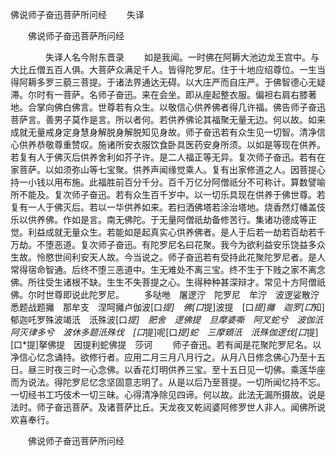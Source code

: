   佛说师子奋迅菩萨所问经
　　失译




　　佛说师子奋迅菩萨所问经

　　　　失译人名今附东晋录
　　如是我闻。一时佛在阿耨大池边龙王宫中。与大比丘僧五百人俱。大菩萨众满足千人。皆得陀罗尼。住于十地应绍尊位。一生当得阿耨多罗三藐三菩提。于诸法界通达无碍。以大庄严而自庄严。于佛智德心无疑滞。尔时有一菩萨。名师子奋迅。来在会坐。即从座起整衣服。偏袒右肩右膝著地。合掌向佛白佛言。世尊若有众生。以敬信心供养佛者得几许福。佛告师子奋迅菩萨言。善男子莫作是言。所以者何。若供养佛论其福聚无量无边。何以故。如来成就无量戒身定身慧身解脱身解脱知见身故。师子奋迅若有众生见一切智。清净信心供养恭敬尊重赞叹。施诸所安衣服饮食卧具医药安身所须。以如是等现在供养。若复有人于佛灭后供养舍利如芥子许。是二人福正等无异。复次师子奋迅。若有在家菩萨。以如须弥山等七宝聚。供养声闻缘觉乘人。复有出家修道之人。因菩提心持一小钱以用布施。此福胜前百分千分。百千万亿分阿僧祇分不可称计。算数譬喻所不能及。复次师子奋迅。若有众生百千岁中。以一切乐具现在供养于佛世尊。若复有一人于佛灭后。若以一华供养如来。若扫洒佛塔若涂治塔地。烧香然灯幡盖伎乐以供养佛。作如是言。南无佛陀。于无量阿僧祇劫备修苦行。集诸功德成等正觉。利益成就无量众生。若能如是起真实心供养佛者。是人于后若一劫若百劫若千万劫。不堕恶道。复次师子奋迅。有陀罗尼名曰花聚。我今为欲利益安乐饶益多众生故。怜愍世间利安天人故。今当说之。师子奋迅若有受持此花聚陀罗尼者。是人常得宿命智通。后终不堕三恶道中。生无难处不离三宝。终不生于下贱之家不离念佛。所往受生诸根不缺。生生不失菩提之心。生得种种甚深辩才。常见十方阿僧祇佛。尔时世尊即说此陀罗尼。
　　多哒咃　屠逻泞　陀罗尼　牟泞　波逻娑散泞　悉题战题攡　那牟支　涅呵攡卢伽波[口*提]　佛[口*提]波提　[口*提]攡　迦罗[口*知]郁迦吒罗殊波竭汦　汦殊波[口*提]　肥舍　逻佛提　旦摩婆嘶　阿叉蛇兮　波伽汦　阿灭律多兮　波休多题汦殊伐　[口*提]呢[口*提]蛇　三摩頞汦　汦殊伽逻伐[口*提]　[口*提]拏佛提　因提利蛇佛提　莎诃
　　师子奋迅。若有闻是花聚陀罗尼名。以净信心忆念诵持。欲修行者。应用二月三月八月行之。从月八日修念佛心乃至十五日。昼三时夜三时一心念佛。以香花灯明供养三宝。至十五日见一切佛。乘莲华座而为说法。得陀罗尼忆念坚固意志明了。从是以后乃至菩提。一切所闻忆持不忘。一切经书工巧伎术一切三昧。心得清净除见四谛。何以故。此法无漏所摄故。说是法时。师子奋迅菩萨。及诸菩萨比丘。天龙夜叉乾闼婆阿修罗世人非人。闻佛所说欢喜奉行。

　　佛说师子奋迅菩萨所问经


